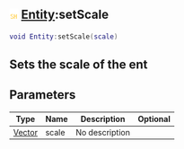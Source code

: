 ## ![shared](.gitbook/assets/shared.png) [Entity](./home/Entity):setScale

```lua
void Entity:setScale(scale)
```

Sets the scale of the ent
------
## Parameters

| Type   | Name | Description | Optional |
| ------ | ---- | ----------- | -------: |
| [Vector](./home/Vector) | scale | No description |  |

